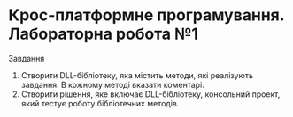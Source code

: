 # Крос-платформне програмування. Лабораторна робота №1
Завдання
1. Створити DLL-бібліотеку, яка містить методи, які реалізують завдання. В
кожному методі вказати коментарі.
2. Створити рішення, яке включає DLL-бібліотеку, консольний проект, який
тестує роботу бібліотечних методів.
